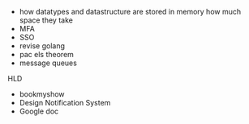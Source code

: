 - how datatypes and datastructure are stored in memory how much space they take
- MFA
- SSO
- revise golang 
- pac els theorem
- message queues

HLD
- bookmyshow
- Design Notification System
- Google doc 
